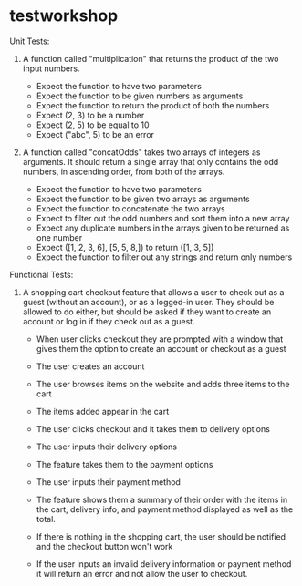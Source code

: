 # testworkshop

Unit Tests:

1. A function called "multiplication" that returns the product of the two input numbers.

   - Expect the function to have two parameters
   - Expect the function to be given numbers as arguments
   - Expect the function to return the product of both the numbers
   - Expect (2, 3) to be a number
   - Expect (2, 5) to be equal to 10
   - Expect ("abc", 5) to be an error

2. A function called "concatOdds" takes two arrays of integers as arguments. It should return a single array that only contains the odd numbers, in ascending order, from both of the arrays.

   - Expect the function to have two parameters
   - Expect the function to be given two arrays as arguments
   - Expect the function to concatenate the two arrays
   - Expect to filter out the odd numbers and sort them into a new array
   - Expect any duplicate numbers in the arrays given to be returned as one number
   - Expect ([1, 2, 3, 6], [5, 5, 8,]) to return ([1, 3, 5])
   - Expect the function to filter out any strings and return only numbers

Functional Tests:

1. A shopping cart checkout feature that allows a user to check out as a guest (without an account), or as a logged-in user. They should be allowed to do either, but should be asked if they want to create an account or log in if they check out as a guest.

   - When user clicks checkout they are prompted with a window that gives them the option to create an account or checkout as a guest
   - The user creates an account
   - The user browses items on the website and adds three items to the cart
   - The items added appear in the cart
   - The user clicks checkout and it takes them to delivery options
   - The user inputs their delivery options
   - The feature takes them to the payment options
   - The user inputs their payment method
   - The feature shows them a summary of their order with the items in the cart, delivery info, and payment method displayed as well as the total.

   - If there is nothing in the shopping cart, the user should be notified and the checkout button won't work
   - If the user inputs an invalid delivery information or payment method it will return an error and not allow the user to checkout.
